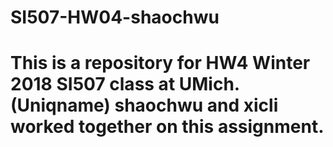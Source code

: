# SI507-HW04-shaochwu
# This is a repository for HW4 Winter 2018 SI507 class at UMich. (Uniqname) shaochwu and xicli worked together on this assignment. 
